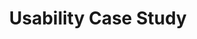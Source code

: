 ---
# This topic lives at
# https://digital.gov/topics/usability-case-study

# Topic Title
title: "Usability Case Study"

# description — keep it short and clear
# summary: ""

# Weight
weight: 1

# For more information on managing topics,
# see https://github.com/GSA/digitalgov.gov/wiki/topics
---